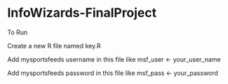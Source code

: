 # InfoWizards-FinalProject

To Run

Create a new R file named key.R

Add mysportsfeeds username in this file like
msf_user <- your_user_name

Add mysportsfeeds password in this file like
msf_pass <- your_password